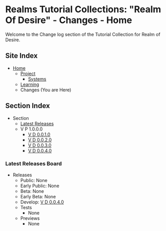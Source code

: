 [Page]:https://github.com/Ancient-Majik-Tech/Social.Wiki.Games.RealmOfDesires/blob/main/Changes/ChangesHome.md

[Page Home]:https://github.com/Ancient-Majik-Tech/Social.Wiki.Games.RealmOfDesires/blob/main/README.md
[Page Proj Home]:https://github.com/Ancient-Majik-Tech/Social.Wiki.Games.RealmOfDesires/blob/main/Project/Project.md
[Page Sys Home]:https://github.com/Ancient-Majik-Tech/Social.Wiki.Games.RealmOfDesires/blob/main/Project/Project.md
[Page Learn Home]:https://github.com/Ancient-Majik-Tech/Social.Wiki.Games.RealmOfDesires/blob/main/Learning/LearningHome.md

[Page Changes V1]:https://github.com/Ancient-Majik-Tech/Social.Wiki.Games.RealmOfDesires/blob/main/Changes/V%20P%201.0.0.0/V%20D%200.0.1.0.md
[Page Changes V2]:https://github.com/Ancient-Majik-Tech/Social.Wiki.Games.RealmOfDesires/blob/main/Changes/V%20P%201.0.0.0/V%20D%200.0.2.0.md
[Page Changes V3]:https://github.com/Ancient-Majik-Tech/Social.Wiki.Games.RealmOfDesires/blob/main/Changes/V%20P%201.0.0.0/V%20D%200.0.3.0.md
[Page Changes V4]:https://github.com/Ancient-Majik-Tech/Social.Wiki.Games.RealmOfDesires/blob/main/Changes/V%20P%201.0.0.0/V%20D%200.0.4.0.md

[Sec ReleaseBoard]:https://github.com/Ancient-Majik-Tech/Social.Wiki.Games.RealmOfDesires/blob/main/Changes/ChangesHome.md#latest-releases-board

# Realms Tutorial Collections: "Realm Of Desire" - Changes - Home

Welcome to the Change log section of the Tutorial Collection for Realm of Desire.

## Site Index

- [Home][Page Home]
	- [Project][Page Proj Home]
		- [Systems][Page Sys Home]
	- [Learning][Page Learn Home]
	- Changes (You are Here)

## Section Index

- Section
	- [Latest Releases][Sec ReleaseBoard]
	- V P 1.0.0.0
		- [V D 0.0.1.0][Page Changes V1]
		- [V D 0.0.2.0][Page Changes V2]
		- [V D 0.0.3.0][Page Changes V3]
		- [V D 0.0.4.0][Page Changes V4]



### Latest Releases Board

- Releases
	- Public: None
	- Early Public: None
	- Beta: None
	- Early Beta: None
	- Develop: [V D 0.0.4.0][Page Changes V4]
	- Tests
		- None
	- Previews
		- None
